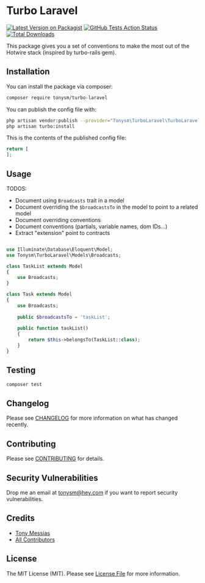 # Turbo Laravel

[![Latest Version on Packagist](https://img.shields.io/packagist/v/tonysm/turbo-laravel.svg?style=flat-square)](https://packagist.org/packages/tonysm/turbo-laravel)
[![GitHub Tests Action Status](https://img.shields.io/github/workflow/status/tonysm/turbo-laravel/run-tests?label=tests)](https://github.com/tonysm/turbo-laravel/actions?query=workflow%3ATests+branch%3Amaster)
[![Total Downloads](https://img.shields.io/packagist/dt/tonysm/turbo-laravel.svg?style=flat-square)](https://packagist.org/packages/tonysm/turbo-laravel)

This package gives you a set of conventions to make the most out of the Hotwire stack (inspired by turbo-rails gem).

## Installation

You can install the package via composer:

```bash
composer require tonysm/turbo-laravel
```

You can publish the config file with:
```bash
php artisan vendor:publish --provider="Tonysm\TurboLaravel\TurboLaravelServiceProvider" --tag="config"
php artisan turbo:install
```

This is the contents of the published config file:

```php
return [
];
```

## Usage

TODOS:

- Document using `Broadcasts` trait in a model
- Document overriding the `$broadcastsTo` in the model to point to a related model
- Document overriding conventions
- Document conventions (partials, variable names, dom IDs...)
- Extract "extension" point to contracts

```php

use Illuminate\Database\Eloquent\Model;
use Tonysm\TurboLaravel\Models\Broadcasts;

class TaskList extends Model
{
    use Broadcasts;
}

class Task extends Model
{
    use Broadcasts;
    
    public $broadcastsTo = 'taskList';
    
    public function taskList()
    {
        return $this->belongsTo(TaskList::class);
    }
}
```

## Testing

```bash
composer test
```

## Changelog

Please see [CHANGELOG](CHANGELOG.md) for more information on what has changed recently.

## Contributing

Please see [CONTRIBUTING](.github/CONTRIBUTING.md) for details.

## Security Vulnerabilities

Drop me an email at [tonysm@hey.com](mailto:tonysm@hey.com?subject=Security%20Vulnerability) if you want to report security vulnerabilities.

## Credits

- [Tony Messias](https://github.com/tonysm)
- [All Contributors](./CONTRIBUTORS.md)

## License

The MIT License (MIT). Please see [License File](LICENSE.md) for more information.
